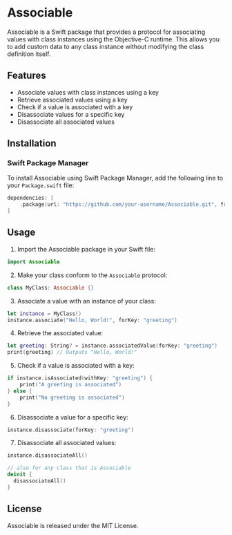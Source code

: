 # Associable

Associable is a Swift package that provides a protocol for associating values with class instances using the Objective-C runtime. This allows you to add custom data to any class instance without modifying the class definition itself.

## Features

- Associate values with class instances using a key
- Retrieve associated values using a key
- Check if a value is associated with a key
- Disassociate values for a specific key
- Disassociate all associated values

## Installation

### Swift Package Manager

To install Associable using Swift Package Manager, add the following line to your `Package.swift` file:

```swift
dependencies: [
    .package(url: "https://github.com/your-username/Associable.git", from: "1.0.0")
]
```

## Usage

1. Import the Associable package in your Swift file:

```swift
import Associable
```

2. Make your class conform to the `Associable` protocol:

```swift
class MyClass: Associable {}
```

3. Associate a value with an instance of your class:

```swift
let instance = MyClass()
instance.associate("Hello, World!", forKey: "greeting")
```

4. Retrieve the associated value:

```swift
let greeting: String? = instance.associatedValue(forKey: "greeting")
print(greeting) // Outputs "Hello, World!"
```

5. Check if a value is associated with a key:

```swift
if instance.isAssociated(withKey: "greeting") {
    print("A greeting is associated")
} else {
    print("No greeting is associated")
}
```

6. Disassociate a value for a specific key:

```swift
instance.disassociate(forKey: "greeting")
```

7. Disassociate all associated values:

```swift
instance.disassociateAll()

// also for any class that is Associable
deinit {
  disassociateAll()
}
```

## License

Associable is released under the MIT License.
